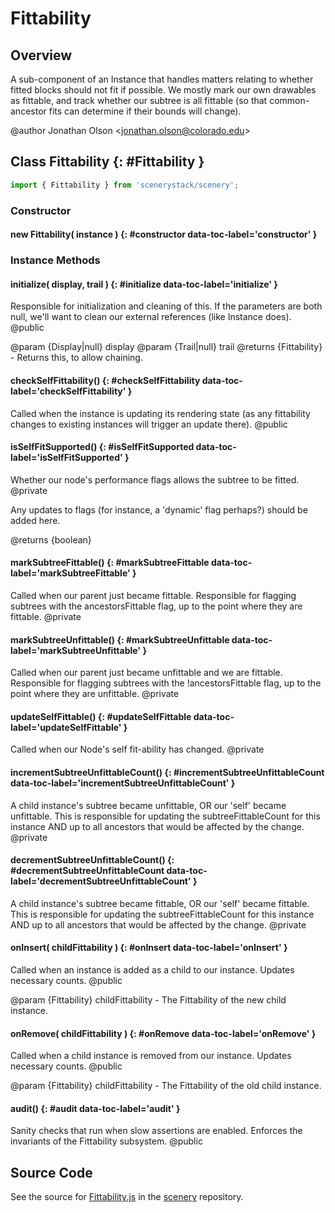 # Fittability

## Overview

A sub-component of an Instance that handles matters relating to whether fitted blocks should not fit if possible.
We mostly mark our own drawables as fittable, and track whether our subtree is all fittable (so that common-ancestor
fits can determine if their bounds will change).

@author Jonathan Olson &lt;jonathan.olson@colorado.edu&gt;

## Class Fittability {: #Fittability }


```js
import { Fittability } from 'scenerystack/scenery';
```
### Constructor

#### new Fittability( instance ) {: #constructor data-toc-label='constructor' }

### Instance Methods

#### initialize( display, trail ) {: #initialize data-toc-label='initialize' }

Responsible for initialization and cleaning of this. If the parameters are both null, we'll want to clean our
external references (like Instance does).
@public

@param {Display|null} display
@param {Trail|null} trail
@returns {Fittability} - Returns this, to allow chaining.

#### checkSelfFittability() {: #checkSelfFittability data-toc-label='checkSelfFittability' }

Called when the instance is updating its rendering state (as any fittability changes to existing instances will
trigger an update there).
@public

#### isSelfFitSupported() {: #isSelfFitSupported data-toc-label='isSelfFitSupported' }

Whether our node's performance flags allows the subtree to be fitted.
@private

Any updates to flags (for instance, a 'dynamic' flag perhaps?) should be added here.

@returns {boolean}

#### markSubtreeFittable() {: #markSubtreeFittable data-toc-label='markSubtreeFittable' }

Called when our parent just became fittable. Responsible for flagging subtrees with the ancestorsFittable flag,
up to the point where they are fittable.
@private

#### markSubtreeUnfittable() {: #markSubtreeUnfittable data-toc-label='markSubtreeUnfittable' }

Called when our parent just became unfittable and we are fittable. Responsible for flagging subtrees with
the !ancestorsFittable flag, up to the point where they are unfittable.
@private

#### updateSelfFittable() {: #updateSelfFittable data-toc-label='updateSelfFittable' }

Called when our Node's self fit-ability has changed.
@private

#### incrementSubtreeUnfittableCount() {: #incrementSubtreeUnfittableCount data-toc-label='incrementSubtreeUnfittableCount' }

A child instance's subtree became unfittable, OR our 'self' became unfittable. This is responsible for updating
the subtreeFittableCount for this instance AND up to all ancestors that would be affected by the change.
@private

#### decrementSubtreeUnfittableCount() {: #decrementSubtreeUnfittableCount data-toc-label='decrementSubtreeUnfittableCount' }

A child instance's subtree became fittable, OR our 'self' became fittable. This is responsible for updating
the subtreeFittableCount for this instance AND up to all ancestors that would be affected by the change.
@private

#### onInsert( childFittability ) {: #onInsert data-toc-label='onInsert' }

Called when an instance is added as a child to our instance. Updates necessary counts.
@public

@param {Fittability} childFittability - The Fittability of the new child instance.

#### onRemove( childFittability ) {: #onRemove data-toc-label='onRemove' }

Called when a child instance is removed from our instance. Updates necessary counts.
@public

@param {Fittability} childFittability - The Fittability of the old child instance.

#### audit() {: #audit data-toc-label='audit' }

Sanity checks that run when slow assertions are enabled. Enforces the invariants of the Fittability subsystem.
@public



## Source Code

See the source for [Fittability.js](https://github.com/phetsims/scenery/blob/main/js/display/Fittability.js) in the [scenery](https://github.com/phetsims/scenery) repository.
